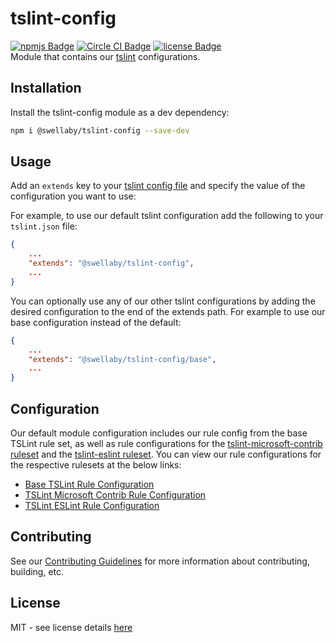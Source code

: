 # tslint-config
[![npmjs Badge][npmjs-version-badge]][npmjs-pkg-url]
[![Circle CI Badge][circle-ci-badge]][circle-ci-url]
[![license Badge][license-badge]][license-url]  
Module that contains our [tslint][tslint-url] configurations.  

## Installation
Install the tslint-config module as a dev dependency:
```sh
npm i @swellaby/tslint-config --save-dev
```

## Usage
Add an `extends` key to your [tslint config file][tslint-config-url] and specify the value of the configuration you want to use:

For example, to use our default tslint configuration add the following to your `tslint.json` file:
```json
{
    ...
    "extends": "@swellaby/tslint-config",
    ...
}
``` 

You can optionally use any of our other tslint configurations by adding the desired configuration to the end of the extends path. For example to use our base configuration instead of the default:
```json
{
    ...
    "extends": "@swellaby/tslint-config/base",
    ...
}
``` 

## Configuration
Our default module configuration includes our rule config from the base TSLint rule set, as well as rule configurations for the [tslint-microsoft-contrib ruleset][tslint-msft-contrib-rules-url] and the [tslint-eslint ruleset][tslint-eslint-rules-url]. You can view our rule configurations for the respective rulesets at the below links:

* [Base TSLint Rule Configuration][tslint-base-doc]
* [TSLint Microsoft Contrib Rule Configuration][tslint-eslint-doc]
* [TSLint ESLint Rule Configuration][tslint-msft-contrib-doc]

## Contributing
See our [Contributing Guidelines][contributing-doc] for more information about contributing, building, etc.

## License
MIT - see license details [here][license-url]

[tslint-url]: https://palantir.github.io/tslint/
[tslint-config-url]: https://palantir.github.io/tslint/usage/configuration/
[npmjs-version-badge]: https://img.shields.io/npm/v/@swellaby/tslint-config.svg
[npmjs-pkg-url]: https://www.npmjs.com/package/@swellaby/tslint-config
[license-url]: https://github.com/swellaby/tslint-config/blob/master/LICENSE
[license-badge]: https://img.shields.io/github/license/swellaby/tslint-config.svg
[circle-ci-badge]: https://circleci.com/gh/swellaby/tslint-config.svg?style=shield
[circle-ci-url]: https://circleci.com/gh/swellaby/tslint-config
[tslint-eslint-rules-url]: https://www.npmjs.com/package/tslint-eslint-rules
[tslint-msft-contrib-rules-url]: https://github.com/Microsoft/tslint-microsoft-contrib#supported-rules
[tslint-base-doc]: docs/TSLINT_BASE_RULES.md
[tslint-eslint-doc]: docs/TSLINT_ESLINT_RULES.md
[tslint-msft-contrib-doc]: docs/TSLINT_MICROSOFT_CONTRIB_RULES.md
[contributing-doc]: docs/CONTRIBUTING.md